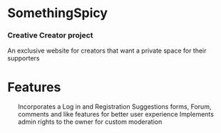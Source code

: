 # SomethingSpicy
<h3>Creative Creator project</h3>
<p>An exclusive website for creators that want a private space for their supporters</p>
  
<h1> Features </h1>
  
  <ul>
    <il>Incorporates a Log in and Registration</il>
    <il>Suggestions forms, Forum, comments and like features for better user experience</il>
    <il>Implements admin rights to the owner for custom moderation</il>
  </ul>
